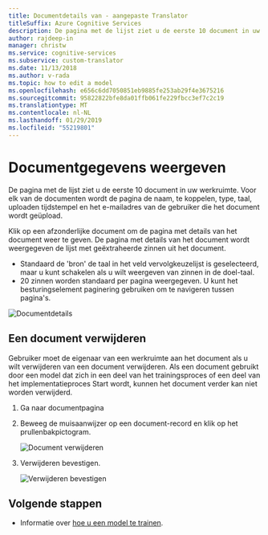 ```yaml
---
title: Documentdetails van - aangepaste Translator
titleSuffix: Azure Cognitive Services
description: De pagina met de lijst ziet u de eerste 10 document in uw werkruimte. Voor elk van de documenten wordt de pagina de naam, te koppelen, type, taal, uploaden tijdstempel en het e-mailadres van de gebruiker die het document wordt geüpload.
author: rajdeep-in
manager: christw
ms.service: cognitive-services
ms.subservice: custom-translator
ms.date: 11/13/2018
ms.author: v-rada
ms.topic: how to edit a model
ms.openlocfilehash: e656c6dd7050851eb9885fe253ab29f4e3675216
ms.sourcegitcommit: 95822822bfe8da01ffb061fe229fbcc3ef7c2c19
ms.translationtype: MT
ms.contentlocale: nl-NL
ms.lasthandoff: 01/29/2019
ms.locfileid: "55219801"
---
```

# <a name="view-document-details"></a>Documentgegevens weergeven

De pagina met de lijst ziet u de eerste 10 document in uw werkruimte. Voor elk van de documenten wordt de pagina de naam, te koppelen, type, taal, uploaden tijdstempel en het e-mailadres van de gebruiker die het document wordt geüpload.

Klik op een afzonderlijke document om de pagina met details van het document weer te geven. De pagina met details van het document wordt weergegeven de lijst met geëxtraheerde zinnen uit het document.

- Standaard de 'bron' de taal in het veld vervolgkeuzelijst is geselecteerd, maar u kunt schakelen als u wilt weergeven van zinnen in de doel-taal. 
- 20 zinnen worden standaard per pagina weergegeven. U kunt het besturingselement paginering gebruiken om te navigeren tussen pagina's.

![Documentdetails](media/how-to/how-to-view-document-details.png)

## <a name="delete-a-document"></a>Een document verwijderen

Gebruiker moet de eigenaar van een werkruimte aan het document als u wilt verwijderen van een document verwijderen. Als een document gebruikt door een model dat zich in een deel van het trainingsproces of een deel van het implementatieproces Start wordt, kunnen het document verder kan niet worden verwijderd.

1. Ga naar documentpagina
2.  Beweeg de muisaanwijzer op een document-record en klik op het prullenbakpictogram.

    ![Document verwijderen](media/how-to/how-to-delete-document-1.png)

3.  Verwijderen bevestigen.

    ![Verwijderen bevestigen](media/how-to/how-to-delete-document-confirm.png)

## <a name="next-steps"></a>Volgende stappen

- Informatie over [hoe u een model te trainen](how-to-train-model.md).
